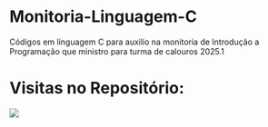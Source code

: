 # Monitoria-Linguagem-C
Códigos em linguagem C para auxilio na monitoria de Introdução a Programação que ministro para turma de calouros 2025.1

# Visitas no Repositório:
<div align="left">
  <img src="https://profile-counter.glitch.me/ph-santos0/count.svg?"  />
</div>
